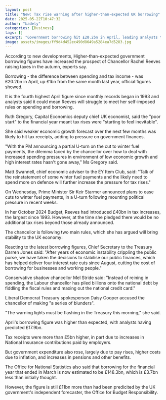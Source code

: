 ```yaml
---
layout: post
title: "New: Tax rise warning after higher-than-expected UK borrowing"
date: 2025-05-22T10:47:32
author: "badely"
categories: [Business]
tags: []
excerpt: "Government borrowing hit £20.2bn in April, leading analysts to say the prospect of tax rises later this year is increasing."
image: assets/images/ff9d4d452ec490d8649a5284ea7d5283.jpg
---
```


According to new developments, Higher-than-expected government borrowing figures have increased the prospect of Chancellor Rachel Reeves raising taxes in the autumn, experts say.

Borrowing - the difference between spending and tax income - was £20.2bn in April, up £1bn from the same month last year,  official figures showed.

It is the fourth highest April figure since monthly records began in 1993 and analysts said it could mean Reeves will struggle to meet her self-imposed rules on spending and borrowing.

Ruth Gregory, Capital Economics deputy chief UK economist, said the "poor start" to the financial year meant tax rises were "starting to feel inevitable".

She said weaker economic growth forecast over the next few months was likely to hit tax receipts, adding to pressure on government finances.

"With the PM announcing a partial U-turn on the cut to winter fuel payments, the dilemma faced by the chancellor over how to deal with increased spending pressures in environment of low economic growth and high interest rates hasn't gone away," Ms Gregory said.

Matt Swannell, chief economic adviser to the EY Item Club, said: "Talk of the reinstatement of some winter fuel payments and the likely need to spend more on defence will further increase the pressure for tax rises."

On Wednesday, Prime Minister Sir Keir Starmer announced plans to ease cuts to winter fuel payments, in a U-turn following mounting political pressure in recent weeks.

In her October 2024 Budget, Reeves had introduced £40bn in tax increases, the largest since 1993. However, at the time she pledged there would be no additional tax rises beyond those already announced.

The chancellor is following two main rules, which she has argued will bring stability to the UK economy:

Reacting to the latest borrowing figures, Chief Secretary to the Treasury Darren Jones said: "After years of economic instability crippling the public purse, we have taken the decisions to stabilise our public finances, which has helped deliver four interest rate cuts since August, cutting the cost of borrowing for businesses and working people."

Conservative shadow chancellor Mel Stride said: "Instead of reining in spending, the Labour chancellor has piled billions onto the national debt by fiddling the fiscal rules and maxing out the national credit card."

Liberal Democrat Treasury spokesperson Daisy Cooper accused the chancellor of making "a series of blunders".

"The warning lights must be flashing in the Treasury this morning," she said.

April's borrowing figure was higher than expected, with analysts having predicted  £17.9bn.

Tax receipts were more than £5bn higher, in part due to increases in National Insurance contributions paid by employers.

But government expenditure also rose, largely due to pay rises, higher costs due to inflation, and increases in pensions and other benefits.

The Office for National Statistics also said that borrowing for the financial year that ended in March is now estimated to be £148.3bn, which is £3.7bn less than initially thought.

However, the figure is still £11bn more than had been predicited by the UK government's independent forecaster, the Office for Budget Responsibility.

